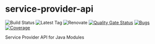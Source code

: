 # service-provider-api

![Build Status](https://img.shields.io/github/actions/workflow/status/descoped/service-provider-api/coverage-and-sonar-analysis.yml)
![Latest Tag](https://img.shields.io/github/v/tag/descoped/service-provider-api)
![Renovate](https://img.shields.io/badge/renovate-enabled-brightgreen.svg)
[![Quality Gate Status](https://sonarcloud.io/api/project_badges/measure?project=descoped_service-provider-api&metric=alert_status)](https://sonarcloud.io/summary/new_code?id=descoped_service-provider-api) [![Bugs](https://sonarcloud.io/api/project_badges/measure?project=descoped_service-provider-api&metric=bugs)](https://sonarcloud.io/summary/new_code?id=descoped_service-provider-api) [![Coverage](https://sonarcloud.io/api/project_badges/measure?project=descoped_service-provider-api&metric=coverage)](https://sonarcloud.io/summary/new_code?id=descoped_service-provider-api)

Service Provider API for Java Modules
